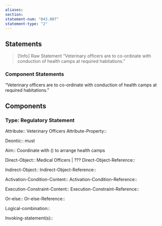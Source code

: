 ```yaml
---
aliases: 
section: 
statement-num: "043.007"
statement-type: "2"
---
```

## Statements 
> [!info] Raw Statement
> “Veterinary officers are to co-ordinate with conduction of health camps at required habitations.” 
> 

### Component Statements
“Veterinary officers are to co-ordinate with conduction of health camps at required habitations.” 
## Components
### Type: Regulatory Statement
Attribute:: Veterinary Officers
Attribute-Property::

Deontic:: must

Aim:: Coordinate with () to arrange health camps 

Direct-Object:: Medical Officers | ??? 
Direct-Object-Reference:: 

Indirect-Object::
Indirect-Object-Reference:: 

Activation-Condition-Content::
Activation-Condition-Reference:: 

Execution-Constraint-Content::
Execution-Constraint-Reference:: 

Or-else::
Or-else-Reference:: 

Logical-combination::

Invoking-statement(s)::